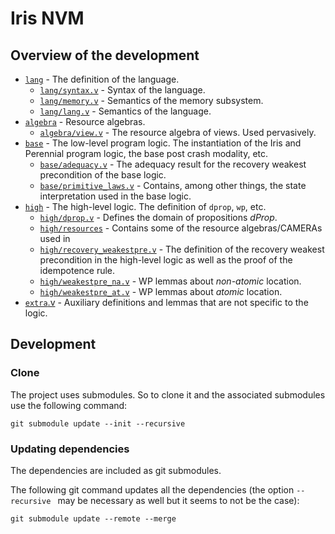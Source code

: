 # Iris NVM

## Overview of the development

* [`lang`](src/lang) - The definition of the language.
  * [`lang/syntax.v`](src/lang/syntax.v) - Syntax of the language.
  * [`lang/memory.v`](src/lang/memory.v) - Semantics of the memory subsystem.
  * [`lang/lang.v`](src/lang/lang.v) - Semantics of the language.
* [`algebra`](src/algebra) - Resource algebras.
  * [`algebra/view.v`](src/algebra/view.v) - The resource algebra of views. Used
    pervasively.
* [`base`](src/base) - The low-level program logic. The instantiation of the Iris and
  Perennial program logic, the base post crash modality, etc.
  * [`base/adequacy.v`](src/base/adequacy.v) - The adequacy result for the recovery weakest
    precondition of the base logic.
  * [`base/primitive_laws.v`](src/base/primitive_laws.v) - Contains, among other things, the state
    interpretation used in the base logic.
* [`high`](src/high) - The high-level logic. The definition of `dprop`, `wp`, etc.
  * [`high/dprop.v`](src/high/dprop.v) - Defines the domain of propositions _dProp_.
  * [`high/resources`](src/high/resources) - Contains some of the resource algebras/CAMERAs used in
  * [`high/recovery_weakestpre.v`](src/high/recovery_weakestpre.v) - The
    definition of the recovery weakest precondition in the high-level logic as
    well as the proof of the idempotence rule.
  * [`high/weakestpre_na.v`](src/high/weakestpre_na.v) - WP lemmas about
    _non-atomic_ location.
  * [`high/weakestpre_at.v`](src/high/weakestpre_at.v) - WP lemmas about
    _atomic_ location.
* [`extra`.v](src/extra.v) - Auxiliary definitions and lemmas that are not
  specific to the logic.

## Development

### Clone

The project uses submodules. So to clone it and the associated submodules use
the following command:

```
git submodule update --init --recursive
```

### Updating dependencies

The dependencies are included as git submodules.

The following git command updates all the dependencies (the option `--recursive
` may be necessary as well but it seems to not be the case):

```
git submodule update --remote --merge
```

